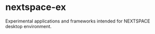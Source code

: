 # nextspace-ex
Experimental applications and frameworks intended for NEXTSPACE desktop environment.
